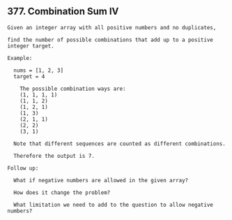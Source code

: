 ## 377\. Combination Sum IV

    Given an integer array with all positive numbers and no duplicates, 
    
    find the number of possible combinations that add up to a positive integer target.
    
    Example:
    
      nums = [1, 2, 3]
      target = 4
        
        The possible combination ways are:
        (1, 1, 1, 1)
        (1, 1, 2)
        (1, 2, 1)
        (1, 3)
        (2, 1, 1)
        (2, 2)
        (3, 1)
        
      Note that different sequences are counted as different combinations.
    
      Therefore the output is 7.
    
    Follow up:
    
      What if negative numbers are allowed in the given array?
      
      How does it change the problem?
      
      What limitation we need to add to the question to allow negative numbers?
